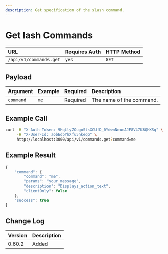 ```yaml
---
description: Get specification of the slash command.
---
```


# Get lash Commands

| URL | Requires Auth | HTTP Method |
| :--- | :--- | :--- |
| `/api/v1/commands.get` | `yes` | `GET` |

## Payload

| Argument | Example | Required | Description |
| :--- | :--- | :--- | :--- |
| `command` | `me` | Required | The name of the command. |

## Example Call

```bash
curl -H "X-Auth-Token: 9HqLlyZOugoStsXCUfD_0YdwnNnunAJF8V47U3QHXSq" \
     -H "X-User-Id: aobEdbYhXfu5hkeqG" \
     http://localhost:3000/api/v1/commands.get?command=me
```

## Example Result

```javascript
{
    "command": {
        "command": "me",
        "params": "your_message",
        "description": "Displays_action_text",
        "clientOnly": false
    },
    "success": true
}
```

## Change Log

| Version | Description |
| :--- | :--- |
| 0.60.2 | Added |


